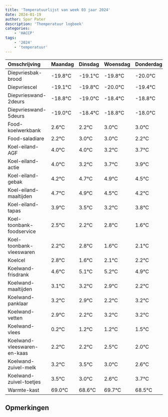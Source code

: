 ```yaml
---
title: 'Temperatuurlijst van week 03 jaar 2024'
date: 2024-01-19
author: Spar Pater
description: 'Themperatuur logboek'
categories:
    - 'HACCP'
tags:
    - '2024'
    - 'temperatuur'
---
```

|Omschrijving|Maandag|Dinsdag|Woensdag|Donderdag|Vrijdag|Zaterdag|Zondag|
|:---|:---|:---|:---|:---|:---|:---|:---|
|Diepvriesbak-brood|-19.8°C|-19.1°C|-19.8°C|-20.0°C|-19.4°C| | |
|Diepvriescel|-19.1°C|-19.8°C|-20.0°C|-19.4°C|-19.8°C| | |
|Diepvrieswand-2deurs|-18.8°C|-19.0°C|-18.4°C|-18.8°C|-18.0°C| | |
|Diepvrieswand-5deurs|-19.0°C|-18.4°C|-18.8°C|-18.0°C|-18.0°C| | |
|Food-koelwerkbank|2.6°C|2.2°C|3.0°C|3.0°C|2.2°C| | |
|Food-saladiare|2.2°C|3.0°C|3.0°C|2.2°C|2.7°C| | |
|Koel-eiland-AGF|4.0°C|4.0°C|3.2°C|3.7°C|3.9°C| | |
|Koel-eiland-actie|4.0°C|3.2°C|3.7°C|3.9°C|3.5°C| | |
|Koel-eiland-gebak|4.2°C|4.7°C|4.9°C|4.5°C|4.2°C| | |
|Koel-eiland-maaltijden|4.7°C|4.9°C|4.5°C|4.2°C|4.8°C| | |
|Koel-eiland-tapas|3.9°C|3.5°C|3.2°C|3.8°C|2.6°C| | |
|Koel-toonbank-foodservice|2.5°C|2.2°C|2.8°C|1.6°C|2.1°C| | |
|Koel-toonbank-vleeswaren|2.2°C|2.8°C|1.6°C|2.1°C|2.2°C| | |
|Koelcel|2.8°C|1.6°C|2.1°C|2.2°C|1.9°C| | |
|Koelwand-frisdrank|4.6°C|5.1°C|5.2°C|4.9°C|4.2°C| | |
|Koelwand-maaltijden|3.1°C|3.2°C|2.9°C|2.2°C|3.2°C| | |
|Koelwand-panklaar|3.2°C|2.9°C|2.2°C|3.2°C|3.2°C| | |
|Koelwand-vetten|2.9°C|2.2°C|3.2°C|3.2°C|3.5°C| | |
|Koelwand-vlees|0.2°C|1.2°C|1.2°C|1.5°C|1.0°C| | |
|Koelwand-vleeswaren-en-kaas|2.2°C|2.2°C|2.5°C|2.0°C|1.6°C| | |
|Koelwand-zuivel-melk|3.2°C|3.5°C|3.0°C|2.6°C|3.7°C| | |
|Koelwand-zuivel-toetjes|3.5°C|3.0°C|2.6°C|3.7°C|2.5°C| | |
|Warmte-kast|69.0°C|68.6°C|69.7°C|68.5°C|69.2°C| | |

## Opmerkingen



